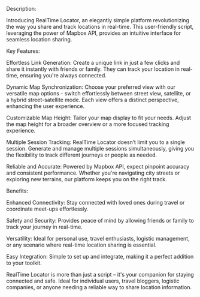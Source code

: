 Description:

Introducing RealTime Locator, an elegantly simple platform revolutionizing the way you share and track locations in real-time. This user-friendly script, leveraging the power of Mapbox API, provides an intuitive interface for seamless location sharing.

Key Features:

Effortless Link Generation: Create a unique link in just a few clicks and share it instantly with friends or family. They can track your location in real-time, ensuring you're always connected.

Dynamic Map Synchronization: Choose your preferred view with our versatile map options - switch effortlessly between street view, satellite, or a hybrid street-satellite mode. Each view offers a distinct perspective, enhancing the user experience.

Customizable Map Height: Tailor your map display to fit your needs. Adjust the map height for a broader overview or a more focused tracking experience.

Multiple Session Tracking: RealTime Locator doesn’t limit you to a single session. Generate and manage multiple sessions simultaneously, giving you the flexibility to track different journeys or people as needed.

Reliable and Accurate: Powered by Mapbox API, expect pinpoint accuracy and consistent performance. Whether you're navigating city streets or exploring new terrains, our platform keeps you on the right track.

Benefits:

Enhanced Connectivity: Stay connected with loved ones during travel or coordinate meet-ups effortlessly.

Safety and Security: Provides peace of mind by allowing friends or family to track your journey in real-time.

Versatility: Ideal for personal use, travel enthusiasts, logistic management, or any scenario where real-time location sharing is essential.

Easy Integration: Simple to set up and integrate, making it a perfect addition to your toolkit.

RealTime Locator is more than just a script – it's your companion for staying connected and safe. Ideal for individual users, travel bloggers, logistic companies, or anyone needing a reliable way to share location information.
